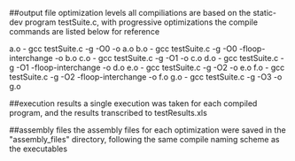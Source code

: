 ##output file optimization levels
all compiliations are based on the static-dev program testSuite.c, with progressive optimizations
the compile commands are listed below for reference

a.o - gcc testSuite.c -g -O0 -o a.o
b.o - gcc testSuite.c -g -O0 -floop-interchange -o b.o
c.o - gcc testSuite.c -g -O1 -o c.o
d.o - gcc testSuite.c -g -O1 -floop-interchange -o d.o
e.o - gcc testSuite.c -g -O2 -o e.o
f.o - gcc testSuite.c -g -O2 -floop-interchange -o f.o
g.o - gcc testSuite.c -g -O3 -o g.o

##execution results
a single execution was taken for each compiled program, and the results transcribed to testResults.xls

##assembly files
the assembly files for each optimization were saved in the "assembly_files" directory, following the same compile naming scheme as the executables
